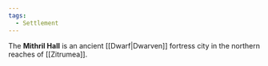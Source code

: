```yaml
---
tags:
  - Settlement
---
```

The **Mithril Hall** is an ancient [[Dwarf|Dwarven]] fortress city in the northern reaches of [[Zitrumea]].